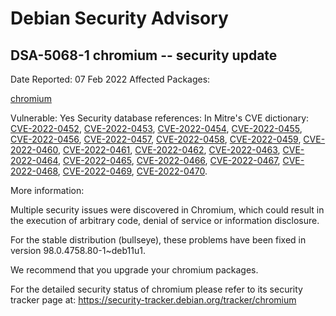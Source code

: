 
Debian Security Advisory
========================


DSA-5068-1 chromium -- security update
--------------------------------------



Date Reported:
07 Feb 2022
Affected Packages:

[chromium](https://packages.debian.org/src:chromium)

Vulnerable:
Yes
Security database references:
In Mitre's CVE dictionary: [CVE-2022-0452](https://security-tracker.debian.org/tracker/CVE-2022-0452), [CVE-2022-0453](https://security-tracker.debian.org/tracker/CVE-2022-0453), [CVE-2022-0454](https://security-tracker.debian.org/tracker/CVE-2022-0454), [CVE-2022-0455](https://security-tracker.debian.org/tracker/CVE-2022-0455), [CVE-2022-0456](https://security-tracker.debian.org/tracker/CVE-2022-0456), [CVE-2022-0457](https://security-tracker.debian.org/tracker/CVE-2022-0457), [CVE-2022-0458](https://security-tracker.debian.org/tracker/CVE-2022-0458), [CVE-2022-0459](https://security-tracker.debian.org/tracker/CVE-2022-0459), [CVE-2022-0460](https://security-tracker.debian.org/tracker/CVE-2022-0460), [CVE-2022-0461](https://security-tracker.debian.org/tracker/CVE-2022-0461), [CVE-2022-0462](https://security-tracker.debian.org/tracker/CVE-2022-0462), [CVE-2022-0463](https://security-tracker.debian.org/tracker/CVE-2022-0463), [CVE-2022-0464](https://security-tracker.debian.org/tracker/CVE-2022-0464), [CVE-2022-0465](https://security-tracker.debian.org/tracker/CVE-2022-0465), [CVE-2022-0466](https://security-tracker.debian.org/tracker/CVE-2022-0466), [CVE-2022-0467](https://security-tracker.debian.org/tracker/CVE-2022-0467), [CVE-2022-0468](https://security-tracker.debian.org/tracker/CVE-2022-0468), [CVE-2022-0469](https://security-tracker.debian.org/tracker/CVE-2022-0469), [CVE-2022-0470](https://security-tracker.debian.org/tracker/CVE-2022-0470).  

More information:

Multiple security issues were discovered in Chromium, which could result
in the execution of arbitrary code, denial of service or information
disclosure.


For the stable distribution (bullseye), these problems have been fixed in
version 98.0.4758.80-1~deb11u1.


We recommend that you upgrade your chromium packages.


For the detailed security status of chromium please refer to
its security tracker page at:
<https://security-tracker.debian.org/tracker/chromium>





